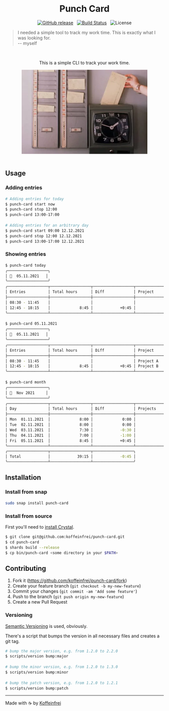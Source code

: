 <h1 align="center">Punch Card</h1>

<div align="center">

[![GitHub release](https://img.shields.io/github/v/release/koffeinfrei/punch-card.svg?style=flat-square)](https://github.com/koffeinfrei/punch-card/releases)
&nbsp;
[![Build Status](https://img.shields.io/github/workflow/status/koffeinfrei/punch-card/CI.svg?label=CI&style=flat-square)](https://github.com/koffeinfrei/punch-card/actions)
&nbsp;
![License](https://img.shields.io/github/license/koffeinfrei/punch-card.svg?style=flat-square)

</div>

> I needed a simple tool to track my work time. This is exactly what I was looking for.<br> -- myself

<br>

<div align="center">

This is a simple CLI to track your work time.

<img src="./punch-card.webp" />

</div>

<br>

## Usage

### Adding entries

```sh
# Adding entries for today
$ punch-card start now
$ punch-card stop 12:00
$ punch-card 13:00-17:00

# Adding entries for an arbitrary day
$ punch-card start 09:00 12.12.2021
$ punch-card stop 12:00 12.12.2021
$ punch-card 13:00-17:00 12.12.2021
```

### Showing entries

```sh
$ punch-card today
╭──────────────────╮
│ 📅  05.11.2021   │
╰──────────────────╯
╭──────────────────┬──────────────────┬──────────────────┬──────────────────╮
│ Entries          │ Total hours      │ Diff             │ Project          │
├──────────────────┼──────────────────┼──────────────────┼──────────────────┤
│ 08:30 - 11:45    │                  │                  │                  │
│ 12:45 - 18:15    │             8:45 │            +0:45 │                  │
╰──────────────────┴──────────────────┴──────────────────┴──────────────────╯

$ punch-card 05.11.2021
╭──────────────────╮
│ 📅  05.11.2021   │
╰──────────────────╯
╭──────────────────┬──────────────────┬──────────────────┬──────────────────╮
│ Entries          │ Total hours      │ Diff             │ Project          │
├──────────────────┼──────────────────┼──────────────────┼──────────────────┤
│ 08:30 - 11:45    │                  │                  │ Project A        │
│ 12:45 - 18:15    │             8:45 │            +0:45 │ Project B        │
╰──────────────────┴──────────────────┴──────────────────┴──────────────────╯

$ punch-card month
╭──────────────────╮
│ 📅  Nov 2021     │
╰──────────────────╯
╭──────────────────┬──────────────────┬──────────────────┬──────────────────╮
│ Day              │ Total hours      │ Diff             │ Projects         │
├──────────────────┼──────────────────┼──────────────────┼──────────────────┤
│ Mon  01.11.2021  │             8:00 │             0:00 │                  │
│ Tue  02.11.2021  │             8:00 │             0:00 │                  │
│ Wed  03.11.2021  │             7:30 │            -0:30 │                  │
│ Thu  04.11.2021  │             7:00 │            -1:00 │                  │
│ Fri  05.11.2021  │             8:45 │            +0:45 │                  │
╰──────────────────┴──────────────────┴──────────────────┴──────────────────╯
╭──────────────────┬──────────────────┬──────────────────╮
│ Total            │            39:15 │            -0:45 │
╰──────────────────┴──────────────────┴──────────────────╯
```

## Installation

### Install from snap

```bash
sudo snap install punch-card
```

### Install from source

First you'll need to [install
Crystal](https://crystal-lang.org/reference/installation/).

 ```bash
 $ git clone git@github.com:koffeinfrei/punch-card.git
 $ cd punch-card
 $ shards build --release
 $ cp bin/punch-card <some directory in your $PATH>
 ```

## Contributing

1. Fork it (<https://github.com/koffeinfrei/punch-card/fork>)
2. Create your feature branch (`git checkout -b my-new-feature`)
3. Commit your changes (`git commit -am 'Add some feature'`)
4. Push to the branch (`git push origin my-new-feature`)
5. Create a new Pull Request

### Versioning

[Semantic Versioning](https://semver.org/) is used, obviously.

There's a script that bumps the version in all necessary files and creates a
git tag.

```bash
# bump the major version, e.g. from 1.2.0 to 2.2.0
$ scripts/version bump:major

# bump the minor version, e.g. from 1.2.0 to 1.3.0
$ scripts/version bump:minor

# bump the patch version, e.g. from 1.2.0 to 1.2.1
$ scripts/version bump:patch
```

---

Made with ☕️  by [Koffeinfrei](https://github.com/koffeinfrei)
